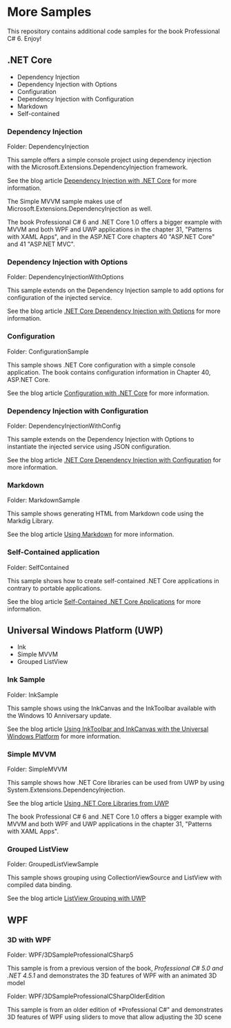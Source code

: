# More Samples

This repository contains additional code samples for the book Professional C# 6. Enjoy!

## .NET Core

* Dependency Injection
* Dependency Injection with Options
* Configuration
* Dependency Injection with Configuration
* Markdown
* Self-contained

### Dependency Injection

Folder: DependencyInjection

This sample offers a simple console project using dependency injection with the Microsoft.Extensions.DependencyInjection framework.

See the blog article [Dependency Injection with .NET Core](https://csharp.christiannagel.com/2016/06/04/dependencyinjection/ "Dependency Inection") for more information.

The Simple MVVM sample makes use of Microsoft.Extensions.DependencyInjection as well.

The book Professional C# 6 and .NET Core 1.0 offers a bigger example with MVVM and both WPF and UWP applications in the chapter 31, "Patterns with XAML Apps", and in the ASP.NET Core chapters 40 "ASP.NET Core" and 41 "ASP.NET MVC". 

### Dependency Injection with Options

Folder: DependencyInjectionWithOptions

This sample extends on the Dependency Injection sample to add options for configuration of the injected service.

See the blog article [.NET Core Dependency Injection with Options](https://csharp.christiannagel.com/2016/07/27/diwithoptions/ "DI with Options") for more information.

### Configuration

Folder: ConfigurationSample

This sample shows .NET Core configuration with a simple console application. The book contains configuration information in Chapter 40, ASP.NET Core.

See the blog article [Configuration with .NET Core](https://csharp.christiannagel.com/2016/08/02/netcoreconfiguration/ "Configuration") for more information.

### Dependency Injection with Configuration

Folder: DependencyInjectionWithConfig

This sample extends on the Dependency Injection with Options to instantiate the injected service using JSON configuration.

See the blog article [.NET Core Dependency Injection with Configuration](https://csharp.christiannagel.com/2016/08/16/diwithconfiguration/ "DI with Configuration") for more information.

### Markdown

Folder: MarkdownSample

This sample shows generating HTML from Markdown code using the Markdig Library.

See the blog article [Using Markdown](https://csharp.christiannagel.com/2016/07/03/markdown/ "Using Markdown") for more information.

### Self-Contained application

Folder: SelfContained

This sample shows how to create self-contained .NET Core applications in contrary to portable applications.

See the blog article [Self-Contained .NET Core Applications](https://csharp.christiannagel.com/2016/08/11/selfcontained/ ".NET Core Self-contained") for more information.

## Universal Windows Platform (UWP)

* Ink
* Simple MVVM
* Grouped ListView

### Ink Sample

Folder: InkSample

This sample shows using the InkCanvas and the InkToolbar available with the Windows 10 Anniversary update.

See the blog article [Using InkToolbar and InkCanvas with the Universal Windows Platform](https://csharp.christiannagel.com/2016/08/04/ink/ "InkToolbar and InkCanvas") for more information.

### Simple MVVM

Folder: SimpleMVVM

This sample shows how .NET Core libraries can be used from UWP by using System.Extensions.DependencyInjection.

See the blog article [Using .NET Core Libraries from UWP](https://csharp.christiannagel.com/2016/05/23/netcore-uwp/ "Using .NET Core Libraries")

The book Professional C# 6 and .NET Core 1.0 offers a bigger example with MVVM and both WPF and UWP applications in the chapter 31, "Patterns with XAML Apps".

### Grouped ListView

Folder: GroupedListViewSample

This sample shows grouping using CollectionViewSource and ListView with compiled data binding.

See the blog article [ListView Grouping with UWP](https://csharp.christiannagel.com/2016/08/29/uwpgrouping/ "ListView Grouping")

## WPF

### 3D with WPF

Folder: WPF/3DSampleProfessionalCSharp5

This sample is from a previous version of the book, *Professional C# 5.0 and .NET 4.5.1* and demonstrates the 3D features of WPF with an animated 3D model

Folder: WPF/3DSampleProfessionalCSharpOlderEdition

This sample is from an older edition of *Professional C#" and demonstrates 3D features of WPF using sliders to move that allow adjusting the 3D scene
